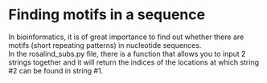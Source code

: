 # Finding motifs in a sequence  
In bioinformatics, it is of great importance to find out whether there are motifs (short repeating patterns) in nucleotide sequences.  
In the rosalind_subs.py file, there is a function that allows you to input 2 strings together and it will return the indices 
of the locations at which string #2 can be found in string #1.
